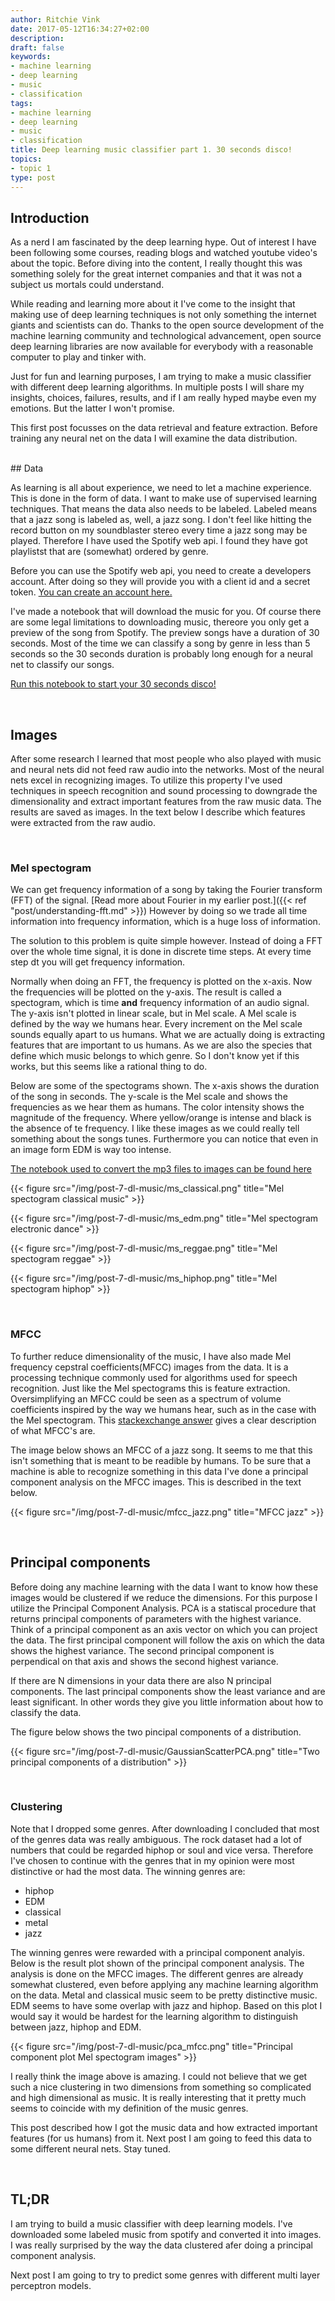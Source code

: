 ```yaml
---
author: Ritchie Vink
date: 2017-05-12T16:34:27+02:00
description: 
draft: false
keywords:
- machine learning
- deep learning
- music
- classification
tags:
- machine learning
- deep learning
- music
- classification
title: Deep learning music classifier part 1. 30 seconds disco!
topics:
- topic 1
type: post
---
```


## Introduction

As a nerd I am fascinated by the deep learning hype. Out of interest I have been following some courses, reading blogs and watched youtube video's about the topic. Before diving into the content, I really thought this was something solely for the great internet companies and that it was not a subject us mortals could understand. 

While reading and learning more about it I've come to the insight that making use of deep learning techniques is not only something the internet giants and scientists can do. Thanks to the open source development of the machine learning community and technological advancement, open source deep learning libraries are now available for everybody with a reasonable computer to play and tinker with.

Just for fun and learning purposes, I am trying to make a music classifier with different deep learning algorithms. In multiple posts I will share my insights, choices, failures, results, and if I am really hyped maybe even my emotions. But the latter I won't promise.

This first post focusses on the data retrieval and feature extraction. Before training any neural net on the data I will examine the data distribution.



<br/>
## Data

As learning is all about experience, we need to let a machine experience. This is done in the form of data. I want to make use of supervised learning techniques. That means the data also needs to be labeled. Labeled means that a jazz song is labeled as, well, a jazz song. I don't feel like hitting the record button on my soundblaster stereo every time a jazz song may be played. Therefore I have used the Spotify web api. I found they have got playlistst that are (somewhat) ordered by genre.

Before you can use the Spotify web api, you need to create a developers account. After doing so they will provide you with a client id and a secret token. [You can create an account here.](https://developer.spotify.com/my-applications/#!/applications)

I've made a notebook that will download the music for you. Of course there are some legal limitations to downloading music, thereore you only get a preview of the song from Spotify. The preview songs have a duration of 30 seconds. Most of the time we can classify a song by genre in less than 5 seconds so the 30 seconds duration is probably long enough for a neural net to classify our songs.

[Run this notebook to start your 30 seconds disco!](https://github.com/ritchie46/music-classification/blob/master/get_data.ipynb)

<br/>

## Images

After some research I learned that most people who also played with music and neural nets did not feed raw audio into the networks. Most of the neural nets excel in recognizing images. To utilize this property I've used techniques in speech recognition and sound processing to downgrade the dimensionality and extract important features from the raw music data. The results are saved as images. In the text below I describe which features were extracted from the raw audio.

<br/>

### Mel spectogram

We can get frequency information of a song by taking the Fourier transform (FFT)  of the signal. [Read more about Fourier in my earlier post.]({{< ref "post/understanding-fft.md" >}}) However by doing so we trade all time information into frequency information, which is a huge loss of information. 

The solution to this problem is quite simple however. Instead of doing a FFT over the whole time signal, it is done in discrete time steps. At every time step dt you will get frequency information. 

Normally when doing an FFT, the frequency is plotted on the x-axis. Now the frequencies will be plotted on the y-axis. The result is called a spectogram, which is time **and** frequency information of an audio signal. The y-axis isn't plotted in linear scale, but in Mel scale. A Mel scale is defined by the way we humans hear. Every increment on the Mel scale sounds equally apart to us humans. What we are actually doing is extracting features that are important to us humans. As we are also the species that define which music belongs to which genre. So I don't know yet if this works, but this seems like a rational thing to do.

Below are some of the spectograms shown. The x-axis shows the duration of the song in seconds. The y-scale is the Mel scale and shows the frequencies as we hear them as humans. The color intensity shows the magnitude of the frequency. Where yellow/orange is intense and black is the absence of te frequency. I like these images as we could really tell something about the songs tunes. Furthermore you can notice that even in an image form EDM is way too intense.

[The notebook used to convert the mp3 files to images can be found here](https://github.com/ritchie46/music-classification/blob/master/modify_data.ipynb)

{{< figure src="/img/post-7-dl-music/ms_classical.png" title="Mel spectogram classical music" >}}

{{< figure src="/img/post-7-dl-music/ms_edm.png" title="Mel spectogram electronic dance" >}}

{{< figure src="/img/post-7-dl-music/ms_reggae.png" title="Mel spectogram reggae" >}}

{{< figure src="/img/post-7-dl-music/ms_hiphop.png" title="Mel spectogram hiphop" >}}

<br/>

### MFCC

To further reduce dimensionality of the music, I have also made Mel frequency cepstral coefficients(MFCC) images from the data. It is a processing technique commonly used for algorithms used for speech recognition. Just like the Mel spectograms this is feature extraction. Oversimplifying an MFCC could be seen as a spectrum of volume coefficients inspired by the way we humans hear, such as in the case with the Mel spectogram. This [stackexchange answer](https://dsp.stackexchange.com/questions/6499/help-calculating-understanding-the-mfccs-mel-frequency-cepstrum-coefficients) gives a clear description of what MFCC's are.

The image below shows an MFCC of a jazz song. It seems to me that this isn't something that is meant to be readible by humans. To be sure that a machine is able to recognize something in this data I've done a principal component analysis on the MFCC images. This is described in the text below.

{{< figure src="/img/post-7-dl-music/mfcc_jazz.png" title="MFCC jazz" >}}

<br/>

## Principal components

Before doing any machine learning with the data I want to know how these images would be clustered if we reduce the dimensions. For this purpose I utilize the Principal Component Analysis. PCA is a statiscal procedure that returns principal components of parameters with the highest variance. Think of a principal component as an axis vector on which you can project the data. The first principal component will follow the axis on which the data shows the highest variance. The second principal component is perpendical on that axis and shows the second highest variance.

If there are N dimensions in your data there are also N principal components. The last principal components show the least variance and are least significant. In other words they give you little information about how to classify the data.

The figure below shows the two pincipal components of a distribution. 

{{< figure src="/img/post-7-dl-music/GaussianScatterPCA.png" title="Two principal components of a distribution" >}}

<br/>

### Clustering

Note that I dropped some genres. After downloading I concluded that most of the genres data was really ambiguous. The rock dataset had a lot of numbers that could be regarded hiphop or soul and vice versa. Therefore I've chosen to continue with the genres that in my opinion were most distinctive or had the most data. The winning genres are:

* hiphop
* EDM
* classical
* metal
* jazz

The winning genres were rewarded with a principal component analyis. Below is the result plot shown of the principal component analysis. The analysis is done on the MFCC images. The different genres are already somewhat clustered, even before applying any machine learning algorithm on the data. Metal and classical music seem to be pretty distinctive music. EDM seems to have some overlap with jazz and hiphop. Based on this plot I would say it would be hardest for the learning algorithm to distinguish between jazz, hiphop and EDM.


{{< figure src="/img/post-7-dl-music/pca_mfcc.png" title="Principal component plot Mel spectogram images" >}}

I really think the image above is amazing. I could not believe that we get such a nice clustering in two dimensions from something so complicated and high dimensional as music. It is really interesting that it pretty much seems to coincide with my definition of the music genres. 

This post described how I got the music data and how extracted important features (for us humans) from it. Next post I am going to feed this data to some different neural nets. Stay tuned.


<br/>

## TL;DR
I am trying to build a music classifier with deep learning models. I've downloaded some labeled music from spotify and converted it into images. I was really surprised by the way the data clustered afer doing a principal component analysis. 

Next post I am going to try to predict some genres with different multi layer perceptron models.

